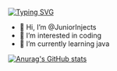 [![Typing SVG](https://readme-typing-svg.herokuapp.com?duration=4000&color=47F7F2&background=03030300&center=true&multiline=true&lines=Welcome+to+my+Github+profile+%3AP)](https://git.io/typing-svg)

- 👋 Hi, I’m @JuniorInjects
- 👀 I’m interested in coding
- 🌱 I’m currently learning java

[![Anurag's GitHub stats](https://github-readme-stats.vercel.app/api?username=JuniorInjects)](https://github.com/anuraghazra/github-readme-stats)
<!---
JuniorInjects/JuniorInjects is a ✨ special ✨ repository because its `README.md` (this file) appears on your GitHub profile.
You can click the Preview link to take a look at your changes.
--->
